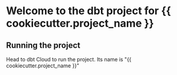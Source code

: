 # Welcome to the dbt project for {{ cookiecutter.project_name }}

## Running the project

Head to dbt Cloud to run the project. Its name is "{{ cookiecutter.project_name }}"
